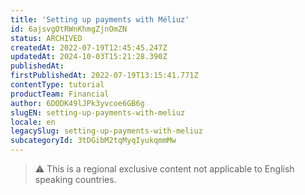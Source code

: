 ```yaml
---
title: 'Setting up payments with Méliuz'
id: 6ajsvgOtRWnKhmgZjnOmZN
status: ARCHIVED
createdAt: 2022-07-19T12:45:45.247Z
updatedAt: 2024-10-03T15:21:28.390Z
publishedAt: 
firstPublishedAt: 2022-07-19T13:15:41.771Z
contentType: tutorial
productTeam: Financial
author: 6DODK49lJPk3yvcoe6GB6g
slugEN: setting-up-payments-with-meliuz
locale: en
legacySlug: setting-up-payments-with-meliuz
subcategoryId: 3tDGibM2tqMyqIyukqmmMw
---
```


>⚠️ This is a regional exclusive content not applicable to English speaking countries.
